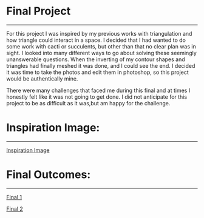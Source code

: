 # Final Project
***
For this project I was inspired by my previous works with triangulation and how triangle could interact in a space. I decided
that I had wanted to do some work with cacti or succulents, but other than that no clear plan was in sight. I looked into many
different ways to go about solving these seemingly unanswerable questions. When the inverting of my contour shapes and 
triangles had finally meshed it was done, and I could see the end. I decided it was time to take the photos and edit them in 
photoshop, so this project would be authentically mine. 

There were many challenges that faced me during this final and at times I honestly felt like it was not going to get done. I
did not anticipate for this project to be as difficult as it was,but am happy for the challenge. 

# Inspiration Image:
***
[Inspiration Image](https://www.instagram.com/p/BdVmDFQnr0z/?taken-by=auto_focuss)



# Final Outcomes:
***
[Final 1](https://www.instagram.com/p/BigFWZXAEtM/?taken-by=auto_focuss)

[Final 2](https://www.instagram.com/p/BigFZ8wAltP/?taken-by=auto_focuss)

